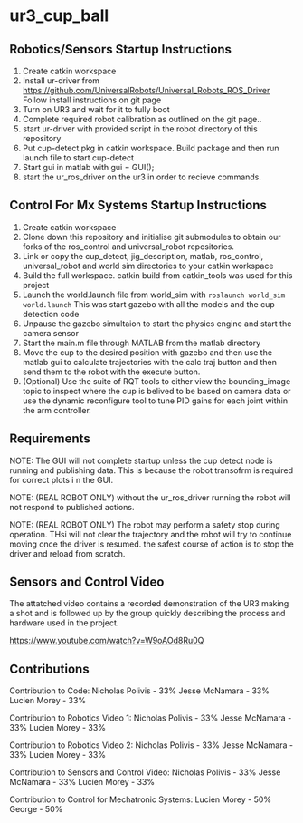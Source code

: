 # ur3_cup_ball

## Robotics/Sensors Startup Instructions

1. Create catkin workspace
2. Install ur-driver from https://github.com/UniversalRobots/Universal_Robots_ROS_Driver
   Follow install instructions on git page
3. Turn on UR3 and wait for it to fully boot
4. Complete required robot calibration as outlined on the git page..
5. start ur-driver with provided script in the robot directory of this repository
6. Put cup-detect pkg in catkin workspace. Build package and then run launch file to start cup-detect
7. Start gui in matlab with gui = GUI();
8. start the ur_ros_driver on the ur3 in order to recieve commands.

## Control For Mx Systems Startup Instructions

1. Create catkin workspace
2. Clone down this repository and initialise git submodules to obtain our forks of the ros_control and universal_robot repositories.
3. Link or copy the cup_detect, jig_description, matlab, ros_control, universal_robot and world sim directories to your catkin workspace
4. Build the full workspace. catkin build from catkin_tools was used for this project
5. Launch the world.launch file from world_sim with ```roslaunch world_sim world.launch``` This was start gazebo with all the models and the cup detection code
6. Unpause the gazebo simultaion to start the physics engine and start the camera sensor
7. Start the main.m file through MATLAB from the matlab directory
8. Move the cup to the desired position with gazebo and then use the matlab gui to calculate trajectories with the calc traj button and then send them to the robot with the execute button.
9. (Optional) Use the suite of RQT tools to either view the bounding_image topic to inspect where the cup is belived to be based on camera data or use the dynamic reconfigure tool to tune PID gains for each joint within the arm controller.

## Requirements
 
NOTE: The GUI will not complete startup unless the cup detect node is running and publishing data. This is because the robot transofrm is required for correct plots i n the GUI.

NOTE: (REAL ROBOT ONLY) without the ur_ros_driver running the robot will not respond to published actions.

NOTE: (REAL ROBOT ONLY) The robot may perform a safety stop during operation. THsi will not clear the trajectory and the robot will try to continue moving once the driver is resumed. the safest course of action is to stop the driver and reload from scratch.

## Sensors and Control Video

The attatched video contains a recorded demonstration of the UR3 making a shot and is followed up by the group quickly describing the process and hardware used in the project.

https://www.youtube.com/watch?v=W9oAOd8Ru0Q

## Contributions

Contribution to Code:
Nicholas Polivis - 33%
Jesse McNamara - 33%
Lucien Morey - 33%

Contribution to Robotics Video 1:
Nicholas Polivis - 33%
Jesse McNamara - 33%
Lucien Morey - 33%

Contribution to Robotics Video 2:
Nicholas Polivis - 33%
Jesse McNamara - 33%
Lucien Morey - 33%

Contribution to Sensors and Control Video:
Nicholas Polivis - 33%
Jesse McNamara - 33%
Lucien Morey - 33%

Contribution to Control for Mechatronic Systems:
Lucien Morey - 50%
George - 50%